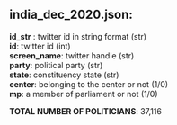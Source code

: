 ## india_dec_2020.json:

**id_str** : twitter id in string format (str) <br>
**id**: twitter id (int) <br>
**screen_name**: twitter handle (str) <br>
**party**: political party (str) <br>
**state**: constituency state (str) <br>
**center**: belonging to the center or not (1/0) <br>
**mp**: a member of parliament or not (1/0) <br>

**TOTAL NUMBER OF POLITICIANS**: 37,116 <br>
